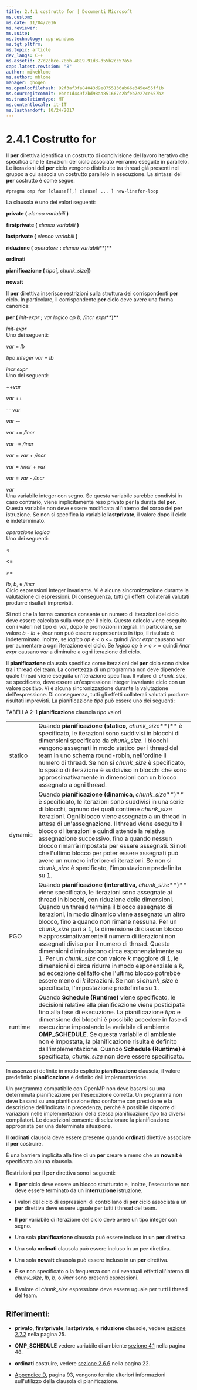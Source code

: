 ```yaml
---
title: 2.4.1 costrutto for | Documenti Microsoft
ms.custom: 
ms.date: 11/04/2016
ms.reviewer: 
ms.suite: 
ms.technology: cpp-windows
ms.tgt_pltfrm: 
ms.topic: article
dev_langs: C++
ms.assetid: 27d2cbce-786b-4819-91d3-d55b2cc57a5e
caps.latest.revision: "8"
author: mikeblome
ms.author: mblome
manager: ghogen
ms.openlocfilehash: 92f3af3fa84043d9e8755136ab66e345e455ff1b
ms.sourcegitcommit: ebec1d449f2bd98aa851667c2bfeb7e27ce657b2
ms.translationtype: MT
ms.contentlocale: it-IT
ms.lasthandoff: 10/24/2017
---
```

# <a name="241-for-construct"></a>2.4.1 Costrutto for
Il **per** direttiva identifica un costrutto di condivisione del lavoro iterativo che specifica che le iterazioni del ciclo associato verranno eseguite in parallelo. Le iterazioni del **per** ciclo vengono distribuite tra thread già presenti nel gruppo a cui associa un costrutto parallelo in esecuzione. La sintassi del **per** costrutto è come segue:  
  
```  
#pragma omp for [clause[[,] clause] ... ] new-linefor-loop  
```  
  
 La clausola è uno dei valori seguenti:  
  
 **private (** *elenco variabili* **)**  
  
 **firstprivate (** *elenco variabili* **)**  
  
 **lastprivate (** *elenco variabili* **)**  
  
 **riduzione (** *operatore* **:** *elenco variabili***)**  
  
 **ordinati**  
  
 **pianificazione (** *tipo*[, *chunk_size*]**)**  
  
 **nowait**  
  
 Il **per** direttiva inserisce restrizioni sulla struttura dei corrispondenti **per** ciclo. In particolare, il corrispondente **per** ciclo deve avere una forma canonica:  
  
 **per (** *init-expr* **;** *var logico op b*; */incr expr***)**  
  
 *Init-expr*  
 Uno dei seguenti:  
  
 *var* = *lb*  
  
 *tipo integer var* = *lb*  
  
 *incr expr*  
 Uno dei seguenti:  
  
 ++*var*  
  
 *var* ++  
  
 -- *var*  
  
 *var* --  
  
 *var* += */incr*  
  
 *var* -= */incr*  
  
 *var* = *var* + */incr*  
  
 *var* = */incr* + *var*  
  
 *var* = *var* - */incr*  
  
 *var*  
 Una variabile integer con segno. Se questa variabile sarebbe condivisi in caso contrario, viene implicitamente reso privato per la durata del **per**.   Questa variabile non deve essere modificata all'interno del corpo del **per** istruzione. Se non si specifica la variabile **lastprivate**, il valore dopo il ciclo è indeterminato.  
  
 *operazione logica*  
 Uno dei seguenti:  
  
 <  
  
 \<=  
  
 >  
  
 \>=  
  
 *lb*, *b*, e */incr*  
 Ciclo espressioni integer invariante. Vi è alcuna sincronizzazione durante la valutazione di espressioni. Di conseguenza, tutti gli effetti collaterali valutati produrre risultati imprevisti.  
  
 Si noti che la forma canonica consente un numero di iterazioni del ciclo deve essere calcolata sulla voce per il ciclo. Questo calcolo viene eseguito con i valori nel tipo di *var*, dopo le promozioni integrali. In particolare, se valore *b* - *lb* + */incr* non può essere rappresentato in tipo, il risultato è indeterminato. Inoltre, se *logico op* è < o \<= quindi */incr expr* causano *var* per aumentare a ogni iterazione del ciclo.   Se *logico op* è > o > = quindi */incr expr* causano *var* a diminuire a ogni iterazione del ciclo.  
  
 Il **pianificazione** clausola specifica come iterazioni del **per** ciclo sono divise tra i thread del team. La correttezza di un programma non deve dipendere quale thread viene eseguita un'iterazione specifica. Il valore di *chunk_size*, se specificato, deve essere un'espressione integer invariante ciclo con un valore positivo. Vi è alcuna sincronizzazione durante la valutazione dell'espressione. Di conseguenza, tutti gli effetti collaterali valutati produrre risultati imprevisti. La pianificazione *tipo* può essere uno dei seguenti:  
  
 TABELLA 2-1 **pianificazione** clausola *tipo* valori  
  
|||  
|-|-|  
|statico|Quando **pianificazione (statico,** *chunk_size***)** è specificato, le iterazioni sono suddivisi in blocchi di dimensioni specificato da *chunk_size*. I blocchi vengono assegnati in modo statico per i thread del team in uno schema round-robin, nell'ordine il numero di thread. Se non si *chunk_size* è specificato, lo spazio di iterazione è suddiviso in blocchi che sono approssimativamente in dimensioni con un blocco assegnato a ogni thread.|  
|dynamic|Quando **pianificazione (dinamica,** *chunk_size***)** è specificato, le iterazioni sono suddivisi in una serie di blocchi, ognuno dei quali contiene *chunk_size* iterazioni. Ogni blocco viene assegnato a un thread in attesa di un'assegnazione. Il thread viene eseguito il blocco di iterazioni e quindi attende la relativa assegnazione successivo, fino a quando nessun blocco rimarrà impostata per essere assegnati. Si noti che l'ultimo blocco per poter essere assegnati può avere un numero inferiore di iterazioni. Se non si *chunk_size* è specificato, l'impostazione predefinita su 1.|  
|PGO|Quando **pianificazione (interattiva,** *chunk_size***)** viene specificato, le iterazioni sono assegnate ai thread in blocchi, con riduzione delle dimensioni. Quando un thread termina il blocco assegnato di iterazioni, in modo dinamico viene assegnato un altro blocco, fino a quando non rimane nessuna. Per un *chunk_size* pari a 1, la dimensione di ciascun blocco è approssimativamente il numero di iterazioni non assegnati diviso per il numero di thread. Queste dimensioni diminuiscono circa esponenzialmente su 1. Per un *chunk_size* con valore *k* maggiore di 1, le dimensioni di circa ridurre in modo esponenziale a *k*, ad eccezione del fatto che l'ultimo blocco potrebbe essere meno di  *k* iterazioni. Se non si *chunk_size* è specificato, l'impostazione predefinita su 1.|  
|runtime|Quando **Schedule (Runtime)** viene specificato, le decisioni relative alla pianificazione viene posticipata fino alla fase di esecuzione. La pianificazione *tipo* e dimensione dei blocchi è possibile accedere in fase di esecuzione impostando la variabile di ambiente **OMP_SCHEDULE**. Se questa variabile di ambiente non è impostata, la pianificazione risulta è definito dall'implementazione. Quando **Schedule (Runtime)** è specificato, *chunk_size* non deve essere specificato.|  
  
 In assenza di definite in modo esplicito **pianificazione** clausola, il valore predefinito **pianificazione** è definito dall'implementazione.  
  
 Un programma compatibile con OpenMP non deve basarsi su una determinata pianificazione per l'esecuzione corretta. Un programma non deve basarsi su una pianificazione *tipo* conforme con precisione e la descrizione dell'indicata in precedenza, perché è possibile disporre di variazioni nelle implementazioni della stessa pianificazione *tipo* tra diversi compilatori. Le descrizioni consente di selezionare la pianificazione appropriata per una determinata situazione.  
  
 Il **ordinati** clausola deve essere presente quando **ordinati** direttive associare il **per** costruire.  
  
 È una barriera implicita alla fine di un **per** creare a meno che un **nowait** è specificata alcuna clausola.  
  
 Restrizioni per il **per** direttiva sono i seguenti:  
  
-   Il **per** ciclo deve essere un blocco strutturato e, inoltre, l'esecuzione non deve essere terminato da un **interruzione** istruzione.  
  
-   I valori del ciclo di espressioni di controllano di **per** ciclo associata a un **per** direttiva deve essere uguale per tutti i thread del team.  
  
-   Il **per** variabile di iterazione del ciclo deve avere un tipo integer con segno.  
  
-   Una sola **pianificazione** clausola può essere incluso in un **per** direttiva.  
  
-   Una sola **ordinati** clausola può essere incluso in un **per** direttiva.  
  
-   Una sola **nowait** clausola può essere incluso in un **per** direttiva.  
  
-   È se non specificato o la frequenza con cui eventuali effetti all'interno di *chunk_size*, *lb*, *b*, o */incr* sono presenti espressioni.  
  
-   Il valore di *chunk_size* espressione deve essere uguale per tutti i thread del team.  
  
## <a name="cross-references"></a>Riferimenti:  
  
-   **privato**, **firstprivate**, **lastprivate**, e **riduzione** clausole, vedere [sezione 2.7.2](../../parallel/openmp/2-7-2-data-sharing-attribute-clauses.md) nella pagina 25.  
  
-   **OMP_SCHEDULE** vedere variabile di ambiente [sezione 4.1](../../parallel/openmp/4-1-omp-schedule.md) nella pagina 48.  
  
-   **ordinati** costruire, vedere [sezione 2.6.6](../../parallel/openmp/2-6-6-ordered-construct.md) nella pagina 22.  
  
-   [Appendice D](../../parallel/openmp/d-using-the-schedule-clause.md), pagina 93, vengono fornite ulteriori informazioni sull'utilizzo della clausola di pianificazione.